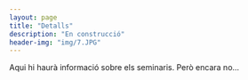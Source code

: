 ```yaml
---
layout: page
title: "Detalls"
description: "En construcció"
header-img: "img/7.JPG"
---
```


Aqui hi haurà informació sobre els seminaris.  Però encara no...